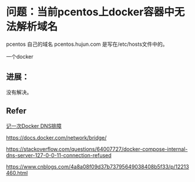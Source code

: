 


# 问题：当前pcentos上docker容器中无法解析域名

pcentos 自己的域名 pcentos.hujun.com 是写在/etc/hosts文件中的。 

一个docker




## 进展：

没有解决。 



## Refer

[记一次Docker DNS排障](https://blog.hljin.net/2020/02/docker-dns-troubleshooting/)

https://docs.docker.com/network/bridge/

https://stackoverflow.com/questions/64007727/docker-compose-internal-dns-server-127-0-0-11-connection-refused

https://www.cnblogs.com/4a8a08f09d37b73795649038408b5f33/p/12213460.html

